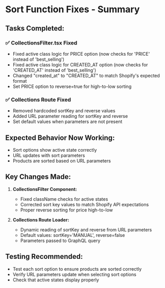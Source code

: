 # Sort Function Fixes - Summary

## Tasks Completed:

### ✅ CollectionsFilter.tsx Fixed
- Fixed active class logic for PRICE option (now checks for 'PRICE' instead of 'best_selling')
- Fixed active class logic for CREATED_AT option (now checks for 'CREATED_AT' instead of 'best_selling')
- Changed "created_at" to "CREATED_AT" to match Shopify's expected format
- Set PRICE option to reverse=true for high-to-low sorting

### ✅ Collections Route Fixed
- Removed hardcoded sortKey and reverse values
- Added URL parameter reading for sortKey and reverse
- Set default values when parameters are not present

## Expected Behavior Now Working:
- Sort options show active state correctly
- URL updates with sort parameters
- Products are sorted based on URL parameters

## Key Changes Made:

1. **CollectionsFilter Component:**
   - Fixed className checks for active states
   - Corrected sort key values to match Shopify API expectations
   - Proper reverse sorting for price high-to-low

2. **Collections Route Loader:**
   - Dynamic reading of sortKey and reverse from URL parameters
   - Default values: sortKey='MANUAL', reverse=false
   - Parameters passed to GraphQL query

## Testing Recommended:
- Test each sort option to ensure products are sorted correctly
- Verify URL parameters update when selecting sort options
- Check that active states display properly
